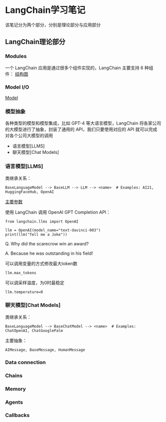 # LangChain学习笔记
该笔记分为两个部分，分别是理论部分与应用部分

## LangChain理论部分
### Modules
一个 LangChain 应用是通过很多个组件实现的，LangChain 主要支持 6 种组件：
[结构图]()
### Model I/O
[Model]()
### 模型抽象
各种类型的模型和模型集成，比如 GPT-4 等大语言模型，LangChain 将各家公司的大模型进行了抽象，封装了通用的 API，我们只要使用对应的 API 就可以完成对各个公司大模型的调用
- 语言模型[LLMS]
- 聊天模型[Chat Models]
### 语言模型[LLMS]
类继承关系：
```
BaseLanguageModel --> BaseLLM --> LLM --> <name>  # Examples: AI21, HuggingFaceHub, OpenAI
```

[主要参数](https://github.com/carrotProgrammer/openai-quickstart/blob/main/langchain/jupyter/model_io/BaseOpenAI.md)

使用 LangChain 调用 OpenAI GPT Completion API：
```
from langchain.llms import OpenAI

llm = OpenAI(model_name="text-davinci-003")
print(llm("Tell me a Joke"))
```
Q. Why did the scarecrow win an award?

A. Because he was outstanding in his field!

可以调用变量的方式修改最大token数
```
llm.max_tokens
```
可以调采样温度，为0时最稳定
```
llm.temperature=0
```
### 聊天模型[Chat Models]
类继承关系：

```
BaseLanguageModel --> BaseChatModel --> <name>  # Examples: ChatOpenAI, ChatGooglePalm
```

主要抽象：

```
AIMessage, BaseMessage, HumanMessage
```


### Data connection
### Chains
### Memory
### Agents
### Callbacks
